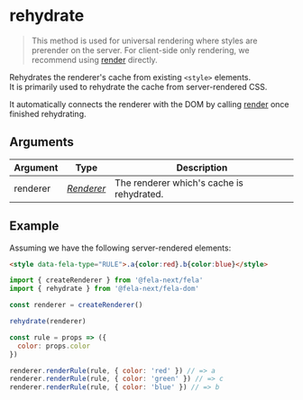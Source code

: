 # rehydrate

> This method is used for universal rendering where styles are prerender on the server. For client-side only rendering, we recommend using [render](render.md) directly.

Rehydrates the renderer's cache from existing `<style>` elements.<br>It is primarily used to rehydrate the cache from server-rendered CSS.

It automatically connects the renderer with the DOM by calling [render](render.md) once finished rehydrating.

## Arguments
| Argument | Type | Description |
| --- | --- | --- |
| renderer | [*Renderer*](../fela/Renderer.md) | The renderer which's cache is rehydrated. |


## Example

Assuming we have the following server-rendered elements:
```HTML
<style data-fela-type="RULE">.a{color:red}.b{color:blue}</style>
```

```javascript
import { createRenderer } from '@fela-next/fela'
import { rehydrate } from '@fela-next/fela-dom'

const renderer = createRenderer()

rehydrate(renderer)

const rule = props => ({
  color: props.color
})

renderer.renderRule(rule, { color: 'red' }) // => a
renderer.renderRule(rule, { color: 'green' }) // => c
renderer.renderRule(rule, { color: 'blue' }) // => b
```

